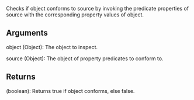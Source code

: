 Checks if object conforms to source by invoking the predicate properties of source with the corresponding property values of object.


## Arguments
object (Object): The object to inspect.

source (Object): The object of property predicates to conform to.


## Returns
(boolean): Returns true if object conforms, else false.
